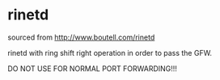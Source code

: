 # rinetd
sourced from http://www.boutell.com/rinetd

rinetd with ring shift right operation in order to pass the GFW. 

DO NOT USE FOR NORMAL PORT FORWARDING!!!
